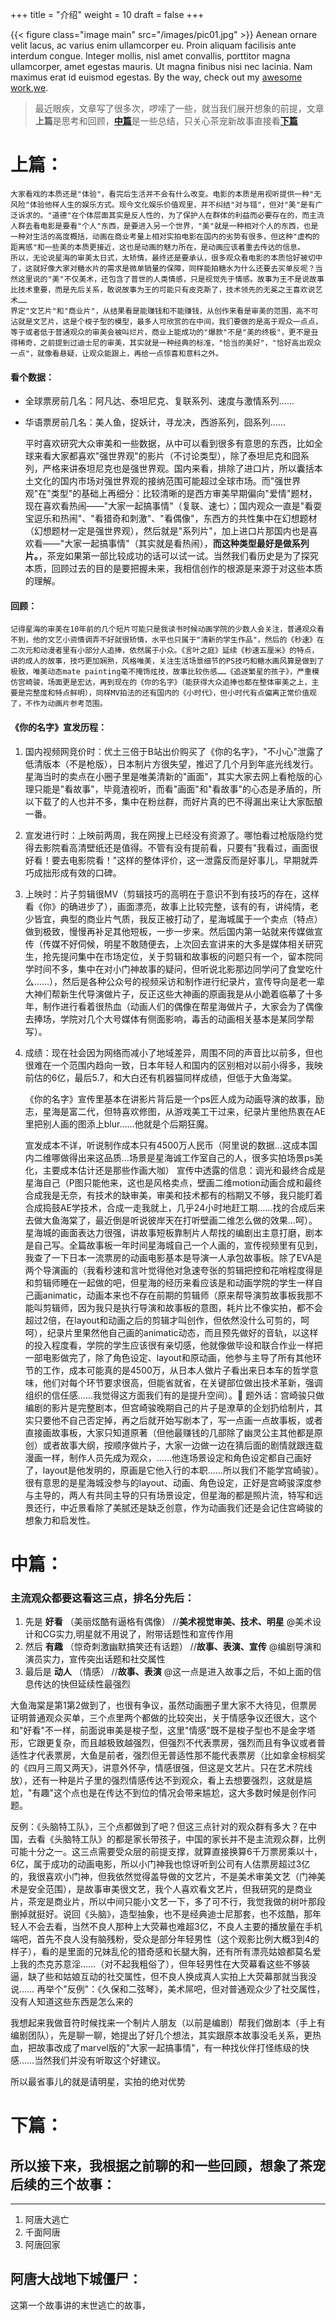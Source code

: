+++
title = "介绍"
weight = 10
draft = false
+++

{{< figure class="image main" src="/images/pic01.jpg" >}}
Aenean ornare velit lacus, ac varius enim ullamcorper eu. Proin aliquam facilisis ante interdum congue. Integer mollis, nisl amet convallis, porttitor magna ullamcorper, amet egestas mauris. Ut magna finibus nisi nec lacinia. Nam maximus erat id euismod egestas. By the way, check out my [awesome work](#work),[we](#Now!).

> 最近眼疾，文章写了很多次，啰嗦了一些，就当我们展开想象的前提，文章**上篇**是思考和回顾，[**中篇**](2)是一些总结，只关心茶宠新故事直接看[**下篇**](3)    

# 上篇：
	大家看戏的本质还是"体验"，看完后生活并不会有什么改变。电影的本质是用视听提供一种"无风险"体验他样人生的娱乐方式。现今文化娱乐价值观里，并不纠结"对与错"，但对"美"是有广泛诉求的。"道德"在个体层面其实是反人性的，为了保护人在群体的利益而必要存在的，而主流人群去看电影是要看"个人"东西，是要进入另一个世界，"美"就是一种相对个人的东西，也是一种对生活的高度概括，动画在商业考量上相对实拍电影在国内的劣势有很多，但这种"虚构的距离感"和一些美的本质更接近，这也是动画的魅力所在，是动画应该着重去传达的信息。
	所以，无论说星海的审美太日式，太矫情，最终还是要承认，很多观众看电影的本质恰好被切中了，这就好像大家对糖水片的需求是微单销量的保障，同样能拍糖水为什么还要去买单反呢？当然这里说的"美"不仅美术，还包含了普世的人类情感，只是视觉先于情感。故事为王不是说故事比技术重要，而是先后关系，敢说故事为王的可能只有皮克斯了，技术领先的无冕之王喜欢说艺术……
	界定"文艺片"和"商业片"，从结果看是能赚钱和不能赚钱，从创作来看是审美的范围，高不可沾就是文艺片，这是个梭子型的模型，最多人可欣赏的在中间，我们要做的是高于观众一点点，等于或者低于普通观众的审美会被叫烂片，商业上能成功的"爆款"不是"美的终极"，更不是丑得稀奇，之前提到过迪士尼的审美，其实就是一种经典的标准，"恰当的美好"，"恰好高出观众一点"，就像看悬疑，让观众能跟上，再给一点惊喜和意料之外。

#### 看个数据：	

- 全球票房前几名：阿凡达、泰坦尼克、复联系列、速度与激情系列……
- 华语票房前几名：美人鱼，捉妖计，寻龙决，西游系列，囧系列……

	平时喜欢研究大众审美和一些数据，从中可以看到很多有意思的东西，比如全球来看大家都喜欢"强世界观"的影片（不讨论类型），除了泰坦尼克和囧系列，严格来讲泰坦尼克也是强世界观。国内来看，排除了进口片，所以囊括本土文化的国内市场对强世界观的接纳范围可能超过全球市场。而"强世界观"在"类型"的基础上再细分：比较清晰的是西方审美早期偏向"爱情"题材，现在喜欢看热闹——"大家一起搞事情"（复联、速七）；国内观众一直是"看耍宝逗乐和热闹"、"看猎奇和刺激"、"看偶像"，东西方的共性集中在幻想题材（幻想题材一定是强世界观），然后就是"系列片"，加上进口片那国内也是喜欢看——"大家一起搞事情"（其实就是看热闹），**而这种类型最好是做系列片。**，茶宠如果第一部比较成功的话可以试一试。当然我们看历史是为了探究本质，回顾过去的目的是要把握未来，我相信创作的根源是来源于对这些本质的理解。
	
#### 回顾：

 	记得星海的审美在10年前的几个短片可能只是我读书时候动画学院的少数人会关注，普通观众看不到，他的文艺小资情调弄不好就很矫情，水平也只属于"清新的学生作品"，然后的《秒速》在二次元和动漫者里有小部分人追捧，依然属于小众。《言叶之庭》延续《秒速五厘米》的特点，讲的成人的故事，技巧更加娴熟，风格唯美，关注生活场景细节的PS技巧和糖水画风算是做到了极致，唯美动态mate painting毫不掩饰炫技，故事比较伤感……《追逐繁星的孩子》，严重模仿宫崎骏，场面更是宏达，再到现在的《你的名字》（能获得大众追捧也都在整体审美之上，主要是完整度和特点鲜明），同样MV拍法的还有国内的《小时代》，但小时代有点偏离正常价值观了，不作为动画片参考范围。

#### 《你的名字》宣发历程：

1. 国内视频网竞价时：优土三倍于B站出价购买了《你的名字》，"不小心"泄露了低清版本（不是枪版），日本制片方很失望，推迟了几个月到年底光线发行。星海当时的卖点在小圈子里是唯美清新的"画面"，其实大家去网上看枪版的心理只能是"看故事"，毕竟渣视听，而看"画面"和"看故事"的心态是矛盾的，所以下载了的人也并不多，集中在粉丝群，而好片真的巴不得漏出来让大家酝酿一番。
2. 宣发进行时：上映前两周，我在网搜上已经没有资源了。哪怕看过枪版隐约觉得去影院看高清壁纸还是值得。不管有没有提前看，只要有"我看过，画面很好看！要去电影院看！"这样的整体评价，这一泄露反而是好事儿，早期就弄巧成拙形成有效的口碑。
3. 上映时：片子剪辑很MV（剪辑技巧的高明在于意识不到有技巧的存在，这样看《你》的确进步了），画面漂亮，故事上比较完整，该有的有，讲纯情，老少皆宜，典型的商业片气质，我反正被打动了，星海城属于一个卖点（特点）做到极致，慢慢再补足其他短板，一步一步来。然后国内第一站就来传媒做宣传（传媒不好伺候，明星不敢随便去，上次回去宣讲来的大多是媒体相关研究生，抢先提问集中在市场定位，关于剪辑和故事板的问题只有一个，留本院同学时间不多，集中在对小门神故事的疑问，但听说北影那边同学问了食堂吃什么……），然后是各种公众号的视频采访和制作进行纪录片，宣传导向是老一辈大神们帮新生代导演做片子，反正这些大神画的原画我是从小跪着临摹了十多年，制作进行看着很热血（动画人们的偶像在帮星海做片子，大家会为了偶像去捧场，学院对几个大号媒体有侧面影响，毒舌的动画相关基本是某同学帮写）。
4. 成绩：现在社会因为网络而减小了地域差异，周围不同的声音比以前多，但也很难在一个范围内趋向一致，日本年轻人和国内的区别相对以前小得多，我映前估的6亿，最后5.7，和大白还有机器猫同样成绩，但低于大鱼海棠。

	《你的名字》宣传里基本在讲影片背后是一个ps匠人成为动画导演的故事，励志，星海是富二代，但特喜欢修图，从游戏美工干过来，纪录片里他热衷在AE里把别人画的图添上blur……他就是个后期狂魔。
		
	宣发成本不详，听说制作成本只有4500万人民币（阿里说的数据…这成本国内二维哪做得出来这品质…场景是星海诚工作室自己的人，很多实拍场景ps美化，主要成本估计还是那些作画大咖）
	宣传中透露的信息：调光和最终合成是星海自己（P图只能他来，这也是风格卖点，壁画二维motion动画合成和最终合成我是无奈，有技术的缺审美，审美和技术都有的档期又不够，我只能盯着合成捣鼓AE学技术，合成一走我就上，几乎24小时地赶工期……找的合成后来去做大鱼海棠了，最近倒是听说彼岸天在打听壁画二维怎么做的效果…呵）。星海城的画面表达力很强，讲故事短板靠制片人帮找的编剧出主意打磨，剧本是自己写。全篇故事板一年时间星海城自己一个人画的，宣传视频里有见到，我查了一下日本一流票房的动画电影基本是导演一人承包故事板。除了EVA是两个导演画的（我看秒速和言叶觉得他对急速夸张的剪辑把控和花哨程度得是和剪辑师睡在一起做的吧，但星海的经历来看应该是和动画学院的学生一样自己画animatic，动画本来也不存在前期的剪辑师（原来帮导演剪故事板我那不能叫剪辑师，因为我只是执行导演和故事板的意图，耗片比不像实拍，都不会超过2倍，在layout和动画之后的剪辑才叫创作，但依然没什么可剪的，呵呵），纪录片里果然他自己画的animatic动态，而且预先做好的音轨，以这样的投入程度看，学院的学生应该很有亲切感，他就像做毕设和联合作业一样把一部电影做完了，除了角色设定、layout和原动画，他参与主导了所有其他环节的工作，成本可能真的是4500万，从日本人做片子看出来日本车的哲学意味，他们对每个环节要求很高，但能省就省，在关键部位做出技术革新，强调组织的信任感……我觉得这方面我们有的是提升空间）。	题外话：宫崎骏只做编剧的影片是完整剧本，但宫崎骏晚期自己的片子是潦草的企划扔给制片，其实只要他不自己否定掉，再之后就开始写剧本了，写一点画一点故事板，或者直接画故事板，大家只知道原著（但他最赚钱的几部除了幽灵公主其他都是原创）或者故事大纲，按顺序做片子，大家一边做一边在猜后面的剧情就跟连载漫画一样，制作人员先成为观众，……他连场景设定和角色设定都自己画好了，layout是他发明的，原画是它他入行的本职……所以我们不能学宫崎骏）。很有意思的是星海城没参与的layout、动画、角色设定，正好是宫崎骏深度参与主导的，两人有共同主导的只有场景设定，但星海的都是照片流，特写和远景还行，中近景看除了美腻还是缺乏创意，作为动画我们还是会记住宫崎骏的想象力和启发性。


<span id="2"></span>


# 中篇：
### 主流观众都要这看这三点，排名分先后：

1. 先是 **好看** （美丽炫酷有逼格有偶像） //**美术视觉审美、技术、明星** @美术设计和CG实力,明星就不用说了，附带话题性和宣传作用
2. 然后 **有趣** （惊奇刺激幽默搞笑还有话题） //**故事、表演、宣传** @编剧导演和演员实力，宣传突出话题和社交属性
3. 最后是 **动人** （情感） //**故事、表演** @这一点是进入故事之后，不如上面的信息传达的快但延续性最强烈

大鱼海棠是第1第2做到了，也很有争议，虽然动画圈子里大家不大待见，但票房证明普通观众买单，三个点里两个都做的比较突出，关于情感争议还很大，这个和"好看"不一样，前面说审美是梭子型，这里"情感"既不是梭子型也不是金字塔形，它跟更复杂，而且越极致越强烈，但强烈不代表票房，强烈而且有争议或者普适性才代表票房，大鱼是前者，强烈但无普适性那不能代表票房（比如拿金棕榈奖的《四月三周又两天》，讲意外怀孕，情感很强，但这是文艺片。只在艺术院线放），还有一种是片子里的强烈情感传达不到观众，看上去想要强烈，这就是尴尬，"有趣"这个点也是在传达不到位的情况会带来尴尬，这大多数时候是创作问题。

反例：《头脑特工队》，三个点都做到了吧？但这三点针对的观众群有多大？在中国，去看《头脑特工队》的都是家长带孩子，中国的家长并不是主流观众群，比例可能十分之一。这三点需要受众层的前提支撑，就算直接换算6千万票房乘以十，6亿，属于成功的动画电影，所以小门神我也惊讶听到公司有人估票房超过3亿的，我很喜欢小门神，但我依然觉得盖导做的文艺片，不是美术审美文艺（门神美术是安全范围），是故事审美很文艺，我个人喜欢看文艺片，但我研究的是商业片，茶宠是商业片，所以中间只能小文艺一下，多了可不行，我觉我做的树叶那段删掉就挺好。说回《头脑》，造型抽象，也不是经典迪士尼那套，也不炫酷，那年轻人不会去看，当然不良人那种上大荧幕也难超3亿，不良人主要的播放量在手机端吧，首先不良人没有脑残粉，受众是部分年轻男性（这个观影比例大概3到4的样子），看的是里面的兄妹乱伦的猎奇感和长腿大胸，还有所有漂亮姑娘都莫名爱上我的杰克苏意淫……（对不起我粗俗了），但年轻男性在大荧幕看这些不够装逼，缺了些和姑娘互动的社交属性，但不良人换成真人实拍上大荧幕那就当我没说……
再举个"反例"：《久保和二弦琴》，美术屌吧，但对普通观众少了社交属性，没有人知道这些东西是怎么来的

我想起来我做音符时候找来一个制片人朋友（以前是编剧）帮我们做剧本（手上有编剧团队），先是聊一聊，她提出了好几个想法，其实跟原本故事没毛关系，更热血，把故事改成了marvel版的"大家一起搞事情"，有一种找伙伴打怪练级的快感……当然我们并没有听取这个好建议。

所以最省事儿的就是请明星，实拍的绝对优势

<span id="3"></span>

# 下篇：

## 所以接下来，我根据之前聊的和一些回顾，想象了茶宠后续的三个故事：
- - - -

1. 阿唐大逃亡
2. 千面阿唐
3. 阿唐回家

## 阿唐大战地下城僵尸：
这第一个故事讲的末世逃亡的故事，
